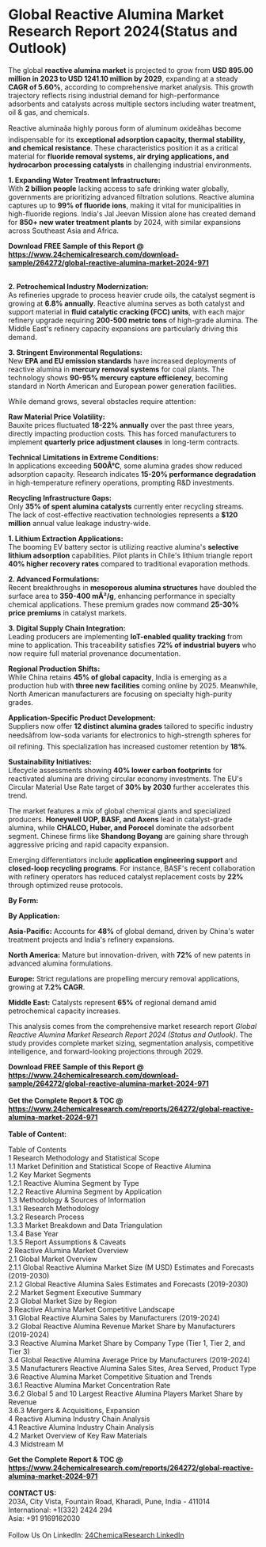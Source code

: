 <h1>Global Reactive Alumina Market Research Report 2024(Status and Outlook)</h1><p>The global <strong>reactive alumina market</strong> is projected to grow from <strong>USD 895.00 million in 2023 to USD 1241.10 million by 2029</strong>, expanding at a steady <strong>CAGR of 5.60%</strong>, according to comprehensive market analysis. This growth trajectory reflects rising industrial demand for high-performance adsorbents and catalysts across multiple sectors including water treatment, oil &amp; gas, and chemicals.</p><p>Reactive aluminaâa highly porous form of aluminum oxideâhas become indispensable for its <strong>exceptional adsorption capacity, thermal stability, and chemical resistance</strong>. These characteristics position it as a critical material for <strong>fluoride removal systems, air drying applications, and hydrocarbon processing catalysts</strong> in challenging industrial environments.</p><p><strong>1. Expanding Water Treatment Infrastructure:</strong><br>
With <strong>2 billion people</strong> lacking access to safe drinking water globally, governments are prioritizing advanced filtration solutions. Reactive alumina captures up to <strong>99% of fluoride ions</strong>, making it vital for municipalities in high-fluoride regions. India's Jal Jeevan Mission alone has created demand for <strong>850+ new water treatment plants</strong> by 2024, with similar expansions across Southeast Asia and Africa.</p><div><b>Download FREE Sample of this Report @ 
            <a href="https://www.24chemicalresearch.com/download-sample/264272/global-reactive-alumina-market-2024-971">
            https://www.24chemicalresearch.com/download-sample/264272/global-reactive-alumina-market-2024-971</a></b></div><br><p><strong>2. Petrochemical Industry Modernization:</strong><br>
As refineries upgrade to process heavier crude oils, the catalyst segment is growing at <strong>6.8% annually</strong>. Reactive alumina serves as both catalyst and support material in <strong>fluid catalytic cracking (FCC) units</strong>, with each major refinery upgrade requiring <strong>200-500 metric tons</strong> of high-grade alumina. The Middle East's refinery capacity expansions are particularly driving this demand.</p><p><strong>3. Stringent Environmental Regulations:</strong><br>
New <strong>EPA and EU emission standards</strong> have increased deployments of reactive alumina in <strong>mercury removal systems</strong> for coal plants. The technology shows <strong>90-95% mercury capture efficiency</strong>, becoming standard in North American and European power generation facilities.</p><p>While demand grows, several obstacles require attention:</p><p><strong>Raw Material Price Volatility:</strong><br>
	Bauxite prices fluctuated <strong>18-22% annually</strong> over the past three years, directly impacting production costs. This has forced manufacturers to implement <strong>quarterly price adjustment clauses</strong> in long-term contracts.</p><p><strong>Technical Limitations in Extreme Conditions:</strong><br>
	In applications exceeding <strong>500Â°C</strong>, some alumina grades show reduced adsorption capacity. Research indicates <strong>15-20% performance degradation</strong> in high-temperature refinery operations, prompting R&amp;D investments.</p><p><strong>Recycling Infrastructure Gaps:</strong><br>
	Only <strong>35% of spent alumina catalysts</strong> currently enter recycling streams. The lack of cost-effective reactivation technologies represents a <strong>$120 million</strong> annual value leakage industry-wide.</p><p><strong>1. Lithium Extraction Applications:</strong><br>
The booming EV battery sector is utilizing reactive alumina's <strong>selective lithium adsorption</strong> capabilities. Pilot plants in Chile's lithium triangle report <strong>40% higher recovery rates</strong> compared to traditional evaporation methods.</p><p><strong>2. Advanced Formulations:</strong><br>
Recent breakthroughs in <strong>mesoporous alumina structures</strong> have doubled the surface area to <strong>350-400 mÂ²/g</strong>, enhancing performance in specialty chemical applications. These premium grades now command <strong>25-30% price premiums</strong> in catalyst markets.</p><p><strong>3. Digital Supply Chain Integration:</strong><br>
Leading producers are implementing <strong>IoT-enabled quality tracking</strong> from mine to application. This traceability satisfies <strong>72% of industrial buyers</strong> who now require full material provenance documentation.</p><p><strong>Regional Production Shifts:</strong><br>
	While China retains <strong>45% of global capacity</strong>, India is emerging as a production hub with <strong>three new facilities</strong> coming online by 2025. Meanwhile, North American manufacturers are focusing on specialty high-purity grades.</p><p><strong>Application-Specific Product Development:</strong><br>
	Suppliers now offer <strong>12 distinct alumina grades</strong> tailored to specific industry needsâfrom low-soda variants for electronics to high-strength spheres for oil refining. This specialization has increased customer retention by <strong>18%</strong>.</p><p><strong>Sustainability Initiatives:</strong><br>
	Lifecycle assessments showing <strong>40% lower carbon footprints</strong> for reactivated alumina are driving circular economy investments. The EU's Circular Material Use Rate target of <strong>30% by 2030</strong> further accelerates this trend.</p><p>The market features a mix of global chemical giants and specialized producers. <strong>Honeywell UOP, BASF, and Axens</strong> lead in catalyst-grade alumina, while <strong>CHALCO, Huber, and Porocel</strong> dominate the adsorbent segment. Chinese firms like <strong>Shandong Boyang</strong> are gaining share through aggressive pricing and rapid capacity expansion.</p><p>Emerging differentiators include <strong>application engineering support</strong> and <strong>closed-loop recycling programs</strong>. For instance, BASF's recent collaboration with refinery operators has reduced catalyst replacement costs by <strong>22%</strong> through optimized reuse protocols.</p><p><strong>By Form:</strong></p><p><strong>By Application:</strong></p><p><strong>Asia-Pacific:</strong> Accounts for <strong>48%</strong> of global demand, driven by China's water treatment projects and India's refinery expansions.</p><p><strong>North America:</strong> Mature but innovation-driven, with <strong>72%</strong> of new patents in advanced alumina formulations.</p><p><strong>Europe:</strong> Strict regulations are propelling mercury removal applications, growing at <strong>7.2% CAGR</strong>.</p><p><strong>Middle East:</strong> Catalysts represent <strong>65%</strong> of regional demand amid petrochemical capacity increases.</p><p>This analysis comes from the comprehensive market research report <em>Global Reactive Alumina Market Research Report 2024 (Status and Outlook)</em>. The study provides complete market sizing, segmentation analysis, competitive intelligence, and forward-looking projections through 2029.</p><div><b>Download FREE Sample of this Report @ 
            <a href="https://www.24chemicalresearch.com/download-sample/264272/global-reactive-alumina-market-2024-971">
            https://www.24chemicalresearch.com/download-sample/264272/global-reactive-alumina-market-2024-971</a></b></div><br><div><b>Get the Complete Report & TOC @ 
            <a href="https://www.24chemicalresearch.com/reports/264272/global-reactive-alumina-market-2024-971">
            https://www.24chemicalresearch.com/reports/264272/global-reactive-alumina-market-2024-971</a></b></div><br>
            <b>Table of Content:</b><p>Table of Contents<br />
1 Research Methodology and Statistical Scope<br />
1.1 Market Definition and Statistical Scope of Reactive Alumina<br />
1.2 Key Market Segments<br />
1.2.1 Reactive Alumina Segment by Type<br />
1.2.2 Reactive Alumina Segment by Application<br />
1.3 Methodology & Sources of Information<br />
1.3.1 Research Methodology<br />
1.3.2 Research Process<br />
1.3.3 Market Breakdown and Data Triangulation<br />
1.3.4 Base Year<br />
1.3.5 Report Assumptions & Caveats<br />
2 Reactive Alumina Market Overview<br />
2.1 Global Market Overview<br />
2.1.1 Global Reactive Alumina Market Size (M USD) Estimates and Forecasts (2019-2030)<br />
2.1.2 Global Reactive Alumina Sales Estimates and Forecasts (2019-2030)<br />
2.2 Market Segment Executive Summary<br />
2.3 Global Market Size by Region<br />
3 Reactive Alumina Market Competitive Landscape<br />
3.1 Global Reactive Alumina Sales by Manufacturers (2019-2024)<br />
3.2 Global Reactive Alumina Revenue Market Share by Manufacturers (2019-2024)<br />
3.3 Reactive Alumina Market Share by Company Type (Tier 1, Tier 2, and Tier 3)<br />
3.4 Global Reactive Alumina Average Price by Manufacturers (2019-2024)<br />
3.5 Manufacturers Reactive Alumina Sales Sites, Area Served, Product Type<br />
3.6 Reactive Alumina Market Competitive Situation and Trends<br />
3.6.1 Reactive Alumina Market Concentration Rate<br />
3.6.2 Global 5 and 10 Largest Reactive Alumina Players Market Share by Revenue<br />
3.6.3 Mergers & Acquisitions, Expansion<br />
4 Reactive Alumina Industry Chain Analysis<br />
4.1 Reactive Alumina Industry Chain Analysis<br />
4.2 Market Overview of Key Raw Materials<br />
4.3 Midstream M</p><div><b>Get the Complete Report & TOC @ 
            <a href="https://www.24chemicalresearch.com/reports/264272/global-reactive-alumina-market-2024-971">
            https://www.24chemicalresearch.com/reports/264272/global-reactive-alumina-market-2024-971</a></b></div><br><b>CONTACT US:</b><br>
            203A, City Vista, Fountain Road, Kharadi, Pune, India - 411014<br>
            International: +1(332) 2424 294<br>
            Asia: +91 9169162030 <br><br>
            Follow Us On LinkedIn: <a href="https://www.linkedin.com/company/24chemicalresearch/">24ChemicalResearch LinkedIn</a>